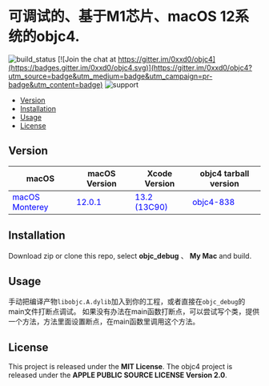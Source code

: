 # 可调试的、基于M1芯片、macOS 12系统的objc4.

<!-- # **objc runtime**  -->
![build_status](https://github.com/0xxd0/objc4/workflows/build/badge.svg) 
[![Join the chat at https://gitter.im/0xxd0/objc4](https://badges.gitter.im/0xxd0/objc4.svg)](https://gitter.im/0xxd0/objc4?utm_source=badge&utm_medium=badge&utm_campaign=pr-badge&utm_content=badge) 
![support](https://img.shields.io/badge/support-macOS%20%7C%20iOS-orange.svg)

- [Version](#Version)
- [Installation](#Installation)
- [Usage](#Usage)
- [License](#license)


## **Version**

| macOS | macOS Version | Xcode Version | objc4 tarball version |
| - | - | - | - |
| <font color=Blue>macOS Monterey</font> | <font color=Blue>12.0.1</font> | <font color=Blue>13.2 (13C90)</font> | <font color=Blue>objc4-838</font> |

## **Installation**

Download zip or clone this repo, select **objc_debug** 、 **My Mac** and build.


## **Usage**

手动把编译产物`libobjc.A.dylib`加入到你的工程，或者直接在`objc_debug`的main文件打断点调试。
如果没有办法在main函数打断点，可以尝试写个类，提供一个方法，方法里面设置断点，在main函数里调用这个方法。


## License
This project is released under the **MIT License**. The objc4 project is released under the **APPLE PUBLIC SOURCE LICENSE Version 2.0**.
